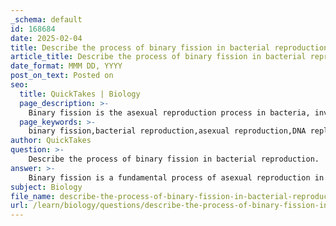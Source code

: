 ```yaml
---
_schema: default
id: 168684
date: 2025-02-04
title: Describe the process of binary fission in bacterial reproduction.
article_title: Describe the process of binary fission in bacterial reproduction.
date_format: MMM DD, YYYY
post_on_text: Posted on
seo:
  title: QuickTakes | Biology
  page_description: >-
    Binary fission is the asexual reproduction process in bacteria, involving cell growth, DNA replication, chromosome segregation, septum formation, and cytokinesis to produce two genetically identical daughter cells.
  page_keywords: >-
    binary fission,bacterial reproduction,asexual reproduction,DNA replication,chromosome segregation,septum formation,cytokinesis,growth,genetic identical,cell division
author: QuickTakes
question: >-
    Describe the process of binary fission in bacterial reproduction.
answer: >-
    Binary fission is a fundamental process of asexual reproduction in bacteria, allowing them to rapidly proliferate. Here’s a detailed description of the process:\n\n1. **Cell Growth**: The process begins when a bacterial cell grows to a certain size. During this growth phase, the cell synthesizes new cellular components, including proteins, ribosomes, and nucleic acids, to prepare for division.\n\n2. **DNA Replication**: Bacteria typically have a single circular chromosome. Before division, this chromosome is replicated. The origin of replication is where the DNA begins to unwind and duplicate, resulting in two identical copies of the chromosome.\n\n3. **Chromosome Segregation**: After replication, the two chromosomes move to opposite ends of the cell. This movement is facilitated by the growth of the cell membrane and cell wall, which elongates during this phase.\n\n4. **Formation of the Septum**: As the cell elongates, a septum (a partition) begins to form in the middle of the cell. This septum is created by the inward growth of the cell membrane and cell wall material.\n\n5. **Cytokinesis**: The septum continues to grow inward until it completely divides the cell into two separate daughter cells. Each daughter cell receives one copy of the chromosome and a share of the cellular components.\n\n6. **Completion**: Once the septum is fully formed, the two daughter cells are released, and they may remain attached in chains or clusters, depending on the species and environmental conditions. Each daughter cell is genetically identical to the original cell.\n\nThis process allows bacteria to reproduce quickly, especially in favorable environments, leading to the formation of large colonies. Binary fission is efficient and enables rapid adaptation to changing conditions, although it does not contribute to genetic diversity, which can occur through processes like conjugation. \n\nIn summary, binary fission is a straightforward yet effective method of reproduction for bacteria, characterized by the duplication of cellular components and the division of a single cell into two identical daughter cells.
subject: Biology
file_name: describe-the-process-of-binary-fission-in-bacterial-reproduction.md
url: /learn/biology/questions/describe-the-process-of-binary-fission-in-bacterial-reproduction
---
```


&nbsp;